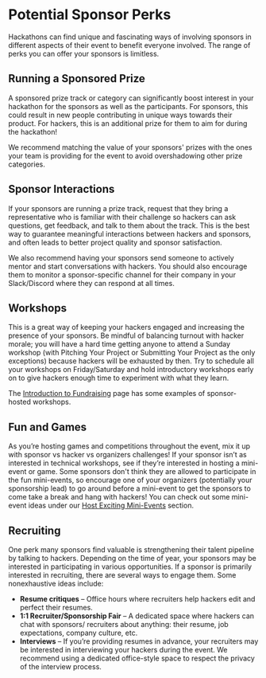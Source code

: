 # Potential Sponsor Perks

Hackathons can find unique and fascinating ways of involving sponsors in different aspects of their event to benefit everyone involved. The range of perks you can offer your sponsors is limitless.

## Running a Sponsored Prize

A sponsored prize track or category can significantly boost interest in your hackathon for the sponsors as well as the participants. For sponsors, this could result in new people contributing in unique ways towards their product. For hackers, this is an additional prize for them to aim for during the hackathon!

We recommend matching the value of your sponsors' prizes with the ones your team is providing for the event to avoid overshadowing other prize categories.

## **Sponsor Interactions**

If your sponsors are running a prize track, request that they bring a representative who is familiar with their challenge so hackers can ask questions, get feedback, and talk to them about the track. This is the best way to guarantee meaningful interactions between hackers and sponsors, and often leads to better project quality and sponsor satisfaction.

We also recommend having your sponsors send someone to actively mentor and start conversations with hackers. You should also encourage them to monitor a sponsor-specific channel for their company in your Slack/Discord where they can respond at all times.

## **Workshops**

This is a great way of keeping your hackers engaged and increasing the presence of your sponsors. Be mindful of balancing turnout with hacker morale; you will have a hard time getting anyone to attend a Sunday workshop (with Pitching Your Project or Submitting Your Project as the only exceptions) because hackers will be exhausted by then. Try to schedule all your workshops on Friday/Saturday and hold introductory workshops early on to give hackers enough time to experiment with what they learn.&#x20;

The [Introduction to Fundraising](introduction-to-fundraising.md) page has some examples of sponsor-hosted workshops.&#x20;

## **Fun and Games**

As you’re hosting games and competitions throughout the event, mix it up with sponsor vs hacker vs organizers challenges! If your sponsor isn’t as interested in technical workshops, see if they’re interested in hosting a mini-event or game. Some sponsors don't think they are allowed to participate in the fun mini-events, so encourage one of your organizers (potentially your sponsorship lead) to go around before a mini-event to get the sponsors to come take a break and hang with hackers! You can check out some mini-event ideas under our [Host Exciting Mini-Events](../../organizer-resources/host-exciting-mini-events/) section.&#x20;

## **Recruiting**

One perk many sponsors find valuable is strengthening their talent pipeline by talking to hackers. Depending on the time of year, your sponsors may be interested in participating in various opportunities.  If a sponsor is primarily interested in recruiting, there are several ways to engage them. Some nonexhaustive ideas include:

* **Resume critiques** – Office hours where recruiters help hackers edit and perfect their resumes.&#x20;
* **1:1 Recruiter/Sponsorship Fair** – A dedicated space where hackers can chat with sponsors/ recruiters about anything: their resume, job expectations, company culture, etc. &#x20;
* **Interviews** – If you’re providing resumes in advance, your recruiters may be interested in interviewing your hackers during the event. We recommend using a dedicated office-style space to respect the privacy of the interview process.
